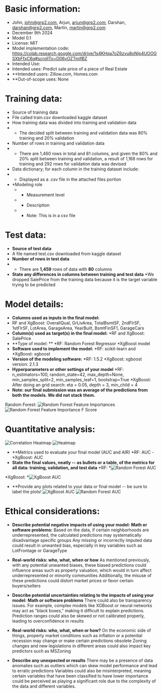 # Basic information: 
* John, john@grp2.com, Arjun, arjun@grp2.com, Darshan, darshan@grp2.com, Martin, martin@grp2.com 
* December 9th 2024
* Model 0.1
* License: MIT
* Model implementation code: https://colab.research.google.com/drive/1s4KHqa7oZ6zvu8oNIp4UOOGSXbFfxC6q#scrollTo=D06vOZTmifBZ 
* Intended Use:
* Intended uses: Predict sale price of a piece of Real Estate
* **Intended users: Zillow.com, Homes.com
* **Out-of-scope uses: None

# Training data:
* Source of training data
* File called train.csv downloaded kaggle dataset
* How training data was divided into training and validation data
* * The decided split between training and validation data was 80% training and 20% validation
* Number of rows in training and validation data
* * There are 1,460 rows in total and 81 columns, and given the 80% and 20% split between training and validation, a result of 1,168 rows for training and 292 rows for validation data was devised
* Data dictionary; for each column in the training dataset include:
* * Displayed as a .csv file in the attached files portion
*  *Modeling role
   * * Measurement level
   * * Description
   * * Note: This is in a csv file 
# Test data:
* **Source of test data**
* A file named test.csv downloaded from kaggle dataset 
* **Number of rows in test data**
* * There are **1,459** rows of data with **80** columns
* **State any differences in columns between training and test data**
*We dropped SalePrice from the training data because it is the target variable trying to be predicted 
# Model details:
* **Columns used as inputs in the final model:**
* RF and XgBoost: OverallQual, GrLivArea, TotalBsmtSF, 2ndFlrSF, 1stFlrSF, LotArea, GarageArea, YearBuilt, BsmtFinSF1, GarageCars
* **Column(s) used as target(s) in the final model:**
*RF and XgBoost: SalePrice
 * **Type of model: **
*RF: Random Forest Regressor 
*XgBoost model 
* **Software used to implement the model:**
*RF: scikit-learn and 
*XgBoost: xgboost 
* **Version of the modeling software:**
*RF: 1.5.2
*XgBoost: xgboost version: 2.1.3
* **Hyperparameters or other settings of your model**
*RF: n_estimators=100, random_state=42, max_depth=None, min_samples_split=2, min_samples_leaf=1, bootstrap=True
*XgBoost: After doing an grid search: eta = 0.05, depth = 3, min_child = 4
* **Note: our final submission was an average of the predictions from both the models. We did not stack them.**

Random Forest: 
![Random Forest Feature Importances](rf.png)
![Random Forest Feature Importance F Score](rf1.png)

# Quantitative analysis:
![Correlation Heatmap](heatmap(no_numbers).png)
![Heatmap](heatmap.png)
* **Metrics used to evaluate your final model (AUC and AIR)
*RF: AUC - 
*XgBoost: AUC
* **State the final values, neatly -- as bullets or a table, of the metrics for all data:
training, validation, and test data**
*RF:
*![Random Forest AUC](auc1.png)



*XgBoost:
*![XgBoost AUC](auc2.png)

* **Provide any plots related to your data or final model -- be sure to label the plots!
![XgBoost AUC](xgboost.png)
![Random Forest AUC](rfauc.png)


# Ethical considerations: 

* **Describe potential negative impacts of using your model:**
 **Math or software problems:** Based on the data, if certain neighborhoods are underrepresented, the calculated predictions may systematically disadvantage specific groups 
Any missing or incorrectly imputed data could result in unwanted bias, especially in key variables such as LotFrontage or GarageType

* **Real-world risks: who, what, when or how** 
As mentioned previously, with any potential unwanted biases, these biased predictions could influence areas such as property valuation, which would in turn affect underrepresented or minority communities 
Additionally, the misuse of these predictions could distort market prices or favor certain buyers/sellers

* **Describe potential uncertainties relating to the impacts of using your model:**
**Math or software problems** 
There could also be transparency issues. For example, complex models like XGBoost or neural networks may act as "black boxes," making it difficult to explain predictions.
Prediction ranges could also be skewed or not calibrated properly, leading to overconfidence in results 
* **Real-world risks: who, what, when or how?**
On the economic side of things, property market conditions such as inflation or a potential recession may change or make certain predictions obsolete 
Zoning changes and new legislations in different areas could also impact key predictors such as MSZoning 
* **Describe any unexpected or results**
There may be a presence of data anomalies such as outliers which can skew model performance and lead to erratic predictions
Variables could also be misinterpreted, meaning certain variables that have been classified to have lower importance could be perceived as playing a significant role due to the complexity of the data and different variables.

